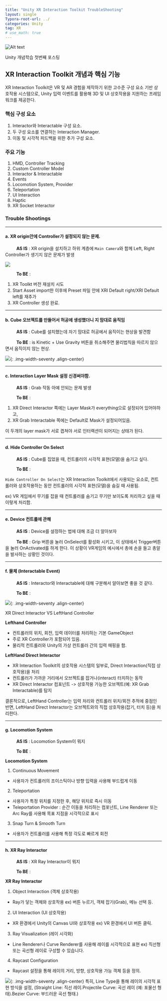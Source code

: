 ```yaml
---
title: "Unity XR Interaction Toolkit TroubleShooting"
layout: single
Typora-root-url: ../
categories: Unity
tag: XR
# use_math: true
---
```

![Alt text]({{site.url}}/images/2024-12-29-unity-xr-interaction-core/Unity.png)

Unity 개념학습 첫번째 포스팅

## XR Interaction Toolkit 개념과 핵심 기능

XR Interaction Toolkit은 VR 및 AR 경험을 제작하기 위한 고수준 구성 요소 기반 상호작용 시스템으로, Unity 입력 이벤트를 활용해 3D 및 UI 상호작용을 지원하는 프레임워크를 제공한다.

### 핵심 구성 요소
1. Interactor와 Interactable 구성 요소.
2. 두 구성 요소를 연결하는 Interaction Manager.
3. 이동 및 시각적 피드백을 위한 추가 구성 요소.

### 주요 기능
1. HMD, Controller Tracking
2. Custom Controller Model
3. Interactor & Interactable 
4. Events
5. Locomotion System, Provider
6. Teleportation
7. UI Interaction
8. Haptic
9. XR Socket Interactor

### Trouble Shootings

-----
#### a. XR origin안에 Controller가 설정되지 않는 문제.

&emsp; &emsp; **AS IS** : XR origin을 설치하고 하위 계층에 `Main Camera`와 함께 Left, Right Controller가 생기지 않은 문제가 발생

![]({{site.url}}/images/2024-12-29-unity-xr-interaction-core/XR_origin.png)

&emsp; &emsp; **To BE** : 

1. XR Toolkt 버전 재설치 시도
2. Start Asset import한 이후에 Preset 파일 안에 XRI Default right/XRI Default left를 재추가
3. XR Controller 생성 완료.


-----
#### b. Cube 오브젝트를 만들어서 허공에 생성했더니 지 맘대로 움직임

&emsp; &emsp; **AS IS** : Cube를 설치했는데 자기 맘대로 허공에서 움직이는 현상을 발견함

&emsp; &emsp; **To BE** : is Kinetic + Use Gravity 버튼을 취소해주면 물리법칙을 따르지 않으면서 움직이지 않는 현상.

![]({{site.url}}/images/2024-12-29-unity-xr-interaction-core/iskinetic.png){: .img-width-seventy .align-center}

-----
#### c. Interaction Layer Mask 설정 신경써야함.

&emsp; &emsp; **AS IS** : Grab 작동 아예 안되는 문제 발생

&emsp; &emsp; **To BE**  :

1. XR Direct Interactor 쪽에는 Layer Mask가 everything으로 설정되어 있어야하고, 
2. XR Grab Interactable 쪽에는 Default로 Mask가 설정되어있음.

이 두개의 layer mask가 서로 겹쳐야 서로 인터랙션이 되어지는 상태가 된다.


----
#### d. Hide Controller On Select
&emsp; &emsp; **AS IS** : Cube를 집었을 때, 컨트롤러의 시각적 표현(모델)을 숨기고 싶다.

&emsp; &emsp; **To BE** :

`Hide Controller On Select`는 XR Interaction Toolkit에서 사용되는 요소로, 컨트롤러와 상호작용하는 동안 컨트롤러의 시각적 표현(모델)을 숨길 때 사용됨.

ex) VR 게임에서 무기를 잡을 때 컨트롤러를 숨기고 무기만 보이도록 처리하고 싶을 때 이렇게 처리함.

----
#### e. Device 컨트롤에 관해

&emsp; &emsp; **AS IS** : Device를 설정하는 법에 대해 조금 더 알아보자

&emsp; &emsp; **To BE** : Grip 버튼을 눌러 OnSelect를 활성화 시키고, 이 상태에서 Trigger버튼을 눌러 OnActivated를 하게 한다. 이 상황이 VR게임의 예시에서 총에 손을 들고 총알을 발사하는 상황인 것이다.

----
#### f. 물체 (Interactable Event)

&emsp; &emsp; **AS IS** : Interactor와 Interactable에 대해 구분해서 알아보면 좋을 것 같다.

&emsp; &emsp; **To BE** : 

![]({{site.url}}/images/2024-12-29-unity-xr-interaction-core/interactorEvent.png){: .img-width-seventy .align-center}

XR Direct Interactor VS LeftHand Controller

**Lefthand Controller**
- 컨트롤러의 위치, 회전, 입력 데이터를 처리하는 기본 GameObject
- 주로 XR Controller가 포함되어 있음.
- 물리적 컨트롤러와 Unity의 가상 컨트롤러 간의 입력 매핑을 함.

**LeftHand Direct Interactor**
- XR Interaction Toolkit의 상호작용 시스템의 일부로, Direct Interaction(직접 상호작용)을 처리
- 컨트롤러가 가까운 거리에서 오브젝트를 잡거나(interact) 터치하는 동작
- XR Direct Interactor 컴포넌트 -> 상호작용 가능한 오브젝트(예: XR Grab Interactable)를 탐지

결론적으로, LeftHand Controller는 입력 처리와 컨트롤러 위치/회전 추적에 중점인 반면, LeftHand Direct Interactor는 오브젝트와의 직접 상호작용(잡기, 터치 등)을 처리한다.

----
#### g. Locomotion System

&emsp; &emsp; **AS IS** : Locomotion System이 뭐지

&emsp; &emsp; **To BE** :

**Locomotion System**

1. Continuous Movement
- 사용자가 컨트롤러의 조이스틱이나 방향 입력을 사용해 부드럽게 이동

2. Teleportation
- 사용자가 특정 위치를 지정한 후, 해당 위치로 즉시 이동
- Teleportation Provider : 순간 이동을 처리하는 컴포넌트, Line Renderer 또는 Arc Ray를 사용해 목표 지점을 시각적으로 표시

3. Snap Turn & Smooth Turn
- 사용자가 컨트롤러를 사용해 특정 각도로 빠르게 회전

-----
#### h. XR Ray Interactor

&emsp; &emsp; **AS IS** : XR Ray Interactor이 뭐지

&emsp; &emsp; **To BE** :

**XR Ray Interactor**

1. Object Interaction (객체 상호작용)
- Ray가 닿는 객체와 상호작용 ex) 버튼 누르기, 객체 잡기(Grab), 메뉴 선택 등.

2. UI Interaction (UI 상호작용)
- XR 환경에서 Unity의 Canvas UI와 상호작용 ex) VR 환경에서 UI 버튼 클릭.

3. Ray Visualization (레이 시각화)
- Line Renderer나 Curve Renderer를 사용해 레이를 시각적으로 표현 ex) 직선형 또는 곡선형 레이로 구성할 수 있습니다.

4. Raycast Configuration
- Raycast 설정을 통해 레이의 거리, 방향, 상호작용 가능 객체 등을 정의.

![]({{site.url}}/images/2024-12-29-unity-xr-interaction-core/raycast.png){: .img-width-seventy .align-center}
특히,  Line Type을 통해 레이의 시각적 표현 방식을 설정, (Straight Line: 직선 레이.Projectile Curve: 곡선 레이 (예: 포물선 형태).Bezier Curve: 부드러운 곡선 형태.)
